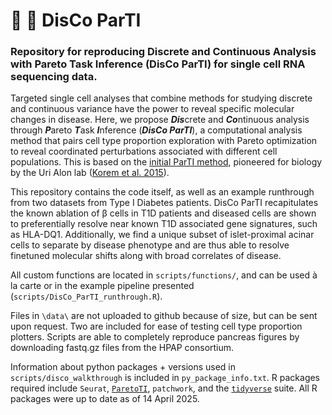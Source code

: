 # :mirror_ball: :tada: DisCo ParTI 

### Repository for reproducing Discrete and Continuous Analysis with Pareto Task Inference (DisCo ParTI) for single cell RNA sequencing data.

Targeted single cell analyses that combine methods for studying discrete and continuous variance have the power to reveal specific molecular changes in disease. Here, we propose ***Dis***crete and ***Co***ntinuous analysis through ***P***areto ***T***ask ***I***nference (***DisCo ParTI***), a computational analysis method that pairs cell type proportion exploration with Pareto optimization to reveal coordinated perturbations associated with different cell populations. This is based on the [initial ParTI method](https://www.weizmann.ac.il/mcb/alon/download/pareto-task-inference-parti-method), pioneered for biology by the Uri Alon lab ([Korem et al. 2015](http://www.weizmann.ac.il/mcb/UriAlon/sites/mcb.UriAlon/files/korem_2015_-_geometry_of_the_gene_expression_space.pdf)).

This repository contains the code itself, as well as an example runthrough from two datasets from Type I Diabetes patients. DisCo ParTI recapitulates the known ablation of β cells in T1D patients and diseased cells are shown to preferentially resolve near known T1D associated gene signatures, such as HLA-DQ1. Additionally, we find a unique subset of islet-proximal acinar cells to separate by disease phenotype and are thus able to resolve finetuned molecular shifts along with broad correlates of disease.

All custom functions are located in `scripts/functions/`, and can be used à la carte or in the example pipeline presented (`scripts/DisCo_ParTI_runthrough.R`).

Files in `\data\` are not uploaded to github because of size, but can be sent upon request. Two are included for ease of testing cell type proportion plotters. Scripts are able to completely reproduce pancreas figures by downloading fastq.gz files from the HPAP consortium.

Information about python packages + versions used in `scripts/disco_walkthrough` is included in `py_package_info.txt`. R packages required include `Seurat`, [`ParetoTI`](https://github.com/vitkl/ParetoTI), `patchwork`, and the [`tidyverse`](https://www.tidyverse.org/) suite. All R packages were up to date as of 14 April 2025.

